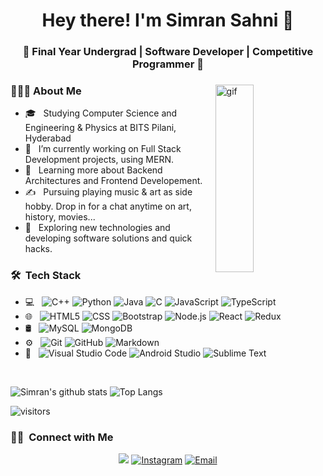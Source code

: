 <h1 align="center">Hey there! I'm Simran Sahni 👋 </h1>
<h3 align="center">🚀 Final Year Undergrad | Software Developer | Competitive Programmer 🚀</h3>
<div>
<img width = "35%" align="right" alt="gif" height="300px" src="https://tenor.com/view/new-game-ahagon-umiko-programming-work-working-at-work-gif-13247664.gif" />
<div align="left"> 
  <h3> 👨🏻‍💻 About Me </h3>

  
  - 🎓 &nbsp; Studying Computer Science and Engineering & Physics at BITS Pilani, Hyderabad
  - 💼 &nbsp; I’m currently working on Full Stack Development projects, using MERN.
  - 🌱 &nbsp; Learning more about Backend Architectures and Frontend Developement.
  - ✍️ &nbsp; Pursuing playing music & art as side hobby. Drop in for a chat anytime on art, history, movies...
  - 🤔 &nbsp; Exploring new technologies and developing software solutions and quick hacks.
</div> 
</div>

<h3> 🛠 &nbsp;Tech Stack</h3>

- 💻 &nbsp;
  ![C++](https://img.shields.io/badge/-C++-333333?style=flat&logo=C%2B%2B&logoColor=00599C)
  ![Python](https://img.shields.io/badge/-Python-333333?style=flat&logo=python)
  ![Java](https://img.shields.io/badge/-Java-333333?style=flat&logo=Java&logoColor=007396)
  ![C](https://img.shields.io/badge/c-%2300599C.svg?style=for-the-badge&logo=c&logoColor=white)
  ![JavaScript](https://img.shields.io/badge/-JavaScript-333333?style=flat&logo=javascript)
  ![TypeScript](https://img.shields.io/badge/typescript-%23007ACC.svg?style=for-the-badge&logo=typescript&logoColor=white)
- 🌐 &nbsp;
  ![HTML5](https://img.shields.io/badge/-HTML5-333333?style=flat&logo=HTML5)
  ![CSS](https://img.shields.io/badge/-CSS-333333?style=flat&logo=CSS3&logoColor=1572B6)
  ![Bootstrap](https://img.shields.io/badge/-Bootstrap-333333?style=flat&logo=bootstrap&logoColor=563D7C)
  ![Node.js](https://img.shields.io/badge/-Node.js-333333?style=flat&logo=node.js)
  ![React](https://img.shields.io/badge/-React-333333?style=flat&logo=react)
  ![Redux](https://img.shields.io/badge/redux-%23593d88.svg?style=for-the-badge&logo=redux&logoColor=white)
- 🛢 &nbsp;
  ![MySQL](https://img.shields.io/badge/-MySQL-333333?style=flat&logo=mysql)
  ![MongoDB](https://img.shields.io/badge/-MongoDB-333333?style=flat&logo=mongodb)
- ⚙️ &nbsp;
  ![Git](https://img.shields.io/badge/-Git-333333?style=flat&logo=git)
  ![GitHub](https://img.shields.io/badge/-GitHub-333333?style=flat&logo=github)
  ![Markdown](https://img.shields.io/badge/-Markdown-333333?style=flat&logo=markdown)
- 🔧 &nbsp;
  ![Visual Studio Code](https://img.shields.io/badge/-Visual%20Studio%20Code-333333?style=flat&logo=visual-studio-code&logoColor=007ACC)
  ![Android Studio](https://img.shields.io/badge/Android%20Studio-3DDC84.svg?style=for-the-badge&logo=android-studio&logoColor=white)
  ![Sublime Text](https://img.shields.io/badge/sublime_text-%23575757.svg?style=for-the-badge&logo=sublime-text&logoColor=important)

<br/>


![Simran's github stats](https://github-readme-stats.vercel.app/api?username=Simran-Sahni&show_icons=true&hide=stars,issues&theme=gruvbox)
![Top Langs](https://github-readme-stats.vercel.app/api/top-langs/?username=Simran-Sahni&layout=compact&theme=gruvbox)

![visitors](https://visitor-badge.glitch.me/badge?page_id=Simran-Sahni.Simran-Sahni&left_color=green&right_color=red)

<h3> 🤝🏻 &nbsp;Connect with Me </h3>

<p align="center">
<a href="https://www.linkedin.com/in/simran-sahni-493597154/"><img src="https://img.shields.io/badge/linkedin-%230077B5.svg?style=for-the-badge&logo=linkedin&logoColor=white"></a>
<a href="https://www.instagram.com/__simran_sahni___/"><img alt="Instagram" src="https://img.shields.io/badge/Instagram-__simran_sahni___-blue?style=flat-square&logo=instagram"></a>
<a href="mailto:sahnisimran58@gmail.com"><img alt="Email" src="https://img.shields.io/badge/Email-blue?style=flat-square&logo=gmail"></a>
</p>

